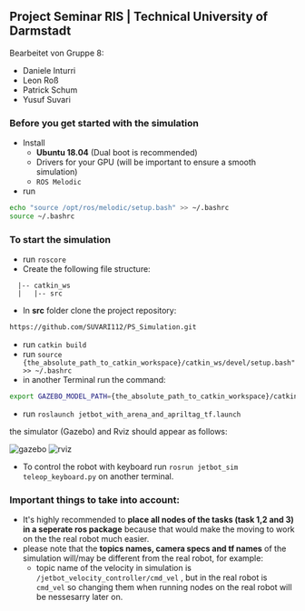 ## Project Seminar RIS | Technical University of Darmstadt 
Bearbeitet von Gruppe 8:
- Daniele Inturri
- Leon Roß
- Patrick Schum
- Yusuf Suvari
  
### Before you get started with the simulation
- Install 
  - **Ubuntu 18.04** (Dual boot is recommended)
  - Drivers for your GPU (will be important to ensure a smooth simulation)
  - `ROS Melodic`
- run 
```bash 
echo "source /opt/ros/melodic/setup.bash" >> ~/.bashrc
source ~/.bashrc
```
### To start the simulation
- run `roscore`
- Create the following file structure:
```
  |-- catkin_ws
  |   |-- src

```
- In **src** folder clone the project repository:
```bash 
https://github.com/SUVARI112/PS_Simulation.git
```
- run ``` catkin build ```
- run  ``` source  {the_absolute_path_to_catkin_workspace}/catkin_ws/devel/setup.bash" >> ~/.bashrc ```
- in another Terminal run the command:
```bash 
export GAZEBO_MODEL_PATH={the_absolute_path_to_catkin_workspace}/catkin_ws/src/jetbot_sim/models:$GAZEBO_MODEL_PATH
```

- run ``` roslaunch jetbot_with_arena_and_apriltag_tf.launch ```

the simulator (Gazebo) and Rviz should appear as follows:

![gazebo](https://github.com/dansge7/Ps-Robotik/assets/131165247/1c2a0052-a90d-4c46-9941-bd3c330d4831)
![rviz](https://github.com/dansge7/Ps-Robotik/assets/131165247/f13a7529-7403-4bee-bfed-17755196cdbe)

- To control the robot with keyboard run ```rosrun jetbot_sim teleop_keyboard.py``` on another terminal.

### Important things to take into account:
- It's highly recommended to **place all nodes of the tasks (task 1,2 and 3) in a seperate ros package** because that would make the moving to work on the the real robot much easier.
- please note that the **topics names, camera specs and tf names** of the simulation will/may be different from the real robot, for example:
  - topic name of the velocity in simulation is ```/jetbot_velocity_controller/cmd_vel``` , but in the real robot is ```cmd_vel```
so changing them when running nodes on the real robot will be nessesarry later on.

